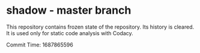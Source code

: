 # shadow - master branch

This repository contains frozen state of the repository.
Its history is cleared. It is used only for static code
analysis with Codacy.

Commit Time: 1687865596